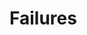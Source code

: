 # Failures

<!--markcheck config:
This is not valid JSON5
-->

<!--markcheck config:
{
  "propDoesNotExist": true,
}
-->
